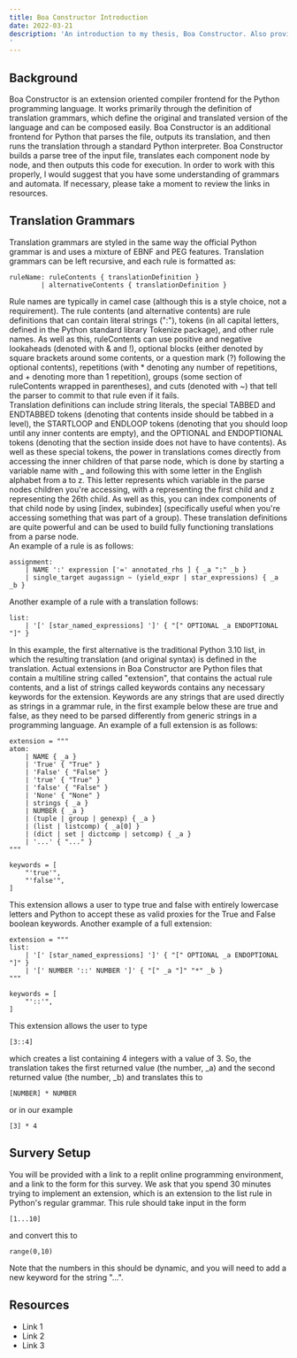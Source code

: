 ```yaml
---
title: Boa Constructor Introduction
date: 2022-03-21
description: 'An introduction to my thesis, Boa Constructor. Also provides links and references necessary to understand and work with it. 
'
---
```


## Background

Boa Constructor is an extension oriented compiler frontend for the Python programming language. It works primarily through the definition of translation grammars, which define the original and translated version of the language and can be composed easily. Boa Constructor is an additional frontend for Python that parses the file, outputs its translation, and then runs the translation through a standard Python interpreter. Boa Constructor builds a parse tree of the input file, translates each component node by node, and then outputs this code for execution. In order to work with this properly, I would suggest that you have some understanding of grammars and automata. If necessary, please take a moment to review the links in resources. 
## Translation Grammars

Translation grammars are styled in the same way the official Python grammar is and uses a mixture of EBNF and PEG features. Translation grammars can be left recursive, and each rule is formatted as: 
```
ruleName: ruleContents { translationDefinition } 
        | alternativeContents { translationDefinition }
```
Rule names are typically in camel case (although this is a style choice, not a requirement). The rule contents (and alternative contents) are rule definitions that can contain literal strings (":"), tokens (in all capital letters, defined in the Python standard library Tokenize package), and other rule names. As well as this, ruleContents can use positive and negative lookaheads (denoted with \& and !), optional blocks (either denoted by square brackets around some contents, or a question mark (?) following the optional contents), repetitions (with * denoting any number of repetitions, and + denoting more than 1 repetition), groups (some section of ruleContents wrapped in parentheses), and cuts (denoted with  ~) that tell the parser to commit to that rule even if it fails.  
Translation definitions can include string literals, the special TABBED and ENDTABBED tokens (denoting that contents inside should be tabbed in a level), the STARTLOOP and ENDLOOP tokens (denoting that you should loop until any inner contents are empty), and the OPTIONAL and ENDOPTIONAL tokens (denoting that the section inside does not have to have contents). As well as these special tokens, the power in translations comes directly from accessing the inner children of that parse node, which is done by starting a variable name with \_ and following this with some letter in the English alphabet from a to z. This letter represents which variable in the parse nodes children you're accessing, with a representing the first child and z representing the 26th child. As well as this, you can index components of that child node by using [index, subindex] (specifically useful when you're accessing something that was part of a group). These translation definitions are quite powerful and can be used to build fully functioning translations from a parse node.  
An example of a rule is as follows:
```
assignment:
    | NAME ':' expression ['=' annotated_rhs ] { _a ":" _b } 
    | single_target augassign ~ (yield_expr | star_expressions) { _a _b }
```
Another example of a rule with a translation follows:
```
list:
    | '[' [star_named_expressions] ']' { "[" OPTIONAL _a ENDOPTIONAL "]" }
```
In this example, the first alternative is the traditional Python 3.10 list, in which the resulting translation (and original syntax) is defined in the translation. 
Actual extensions in Boa Constructor are Python files that contain a multiline string called "extension", that contains 
the actual rule contents, and a list of strings called keywords contains any necessary keywords for the extension. Keywords are any strings that are used directly as strings in a grammar rule, in the first example below these are true and false, as they need to be parsed differently from generic strings in a programming language. 
An example of a full extension is as follows:
```
extension = """
atom:
    | NAME { _a } 
    | 'True' { "True" } 
    | 'False' { "False" }
    | 'true' { "True" }
    | 'false' { "False" }
    | 'None' { "None" }
    | strings { _a } 
    | NUMBER { _a } 
    | (tuple | group | genexp) { _a } 
    | (list | listcomp) { _a[0] } 
    | (dict | set | dictcomp | setcomp) { _a } 
    | '...' { "..." }
"""

keywords = [
    "'true'",
    "'false'",
]
```
This extension allows a user to type true and false with entirely lowercase letters and Python to accept these as valid proxies for the True and False boolean keywords. 
Another example of a full extension:
```
extension = """
list:
    | '[' [star_named_expressions] ']' { "[" OPTIONAL _a ENDOPTIONAL "]" }
    | '[' NUMBER '::' NUMBER ']' { "[" _a "]" "*" _b }
"""

keywords = [
    "'::'",
]
```
This extension allows the user to type 
```
[3::4]
```
 which creates a list containing 4 integers with a value of 3. So, the translation takes the first returned value (the number, _a) and the second returned value (the number, _b) and translates this to 
```
[NUMBER] * NUMBER
```
 or in our example 
 ```
 [3] * 4
 ```
## Survery Setup
You will be provided with a link to a replit online programming environment, and a link to the form for this survey. We ask that you spend 30 minutes trying to implement an extension, which is an extension to the list rule in Python's regular grammar. This rule should take input in the form 
```
[1...10]
```
and convert this to 
```
range(0,10)
```
Note that the numbers in this should be dynamic, and you will need to add a new keyword for the string "...".
## Resources
- Link 1
- Link 2
- Link 3